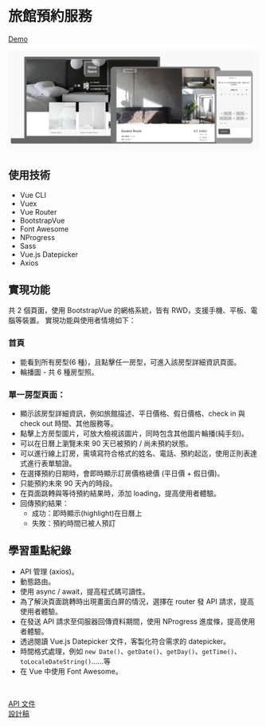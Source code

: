 # 旅館預約服務
[Demo](https://yachen168.github.io/Hotel-Reservation/)

![](./demo.png)

## 使用技術
- Vue CLI
- Vuex
- Vue Router
- BootstrapVue
- Font Awesome
- NProgress
- Sass
- Vue.js Datepicker
- Axios

## 實現功能
共 2 個頁面，使用 BootstrapVue 的網格系統，皆有 RWD，支援手機、平板、電腦等裝置。
實現功能與使用者情境如下：

### 首頁
- 能看到所有房型(6 種)，且點擊任一房型，可進入該房型詳細資訊頁面。
- 輪播圖 - 共 6 種房型照。

### 單一房型頁面：
- 顯示該房型詳細資訊，例如旅館描述、平日價格、假日價格、check in 與 check out 時間、其他服務等。
- 點擊上方房型圖片，可放大檢視該圖片，同時包含其他圖片輪播(純手刻)。
- 可以在日曆上瀏覽未來 90 天已被預約 / 尚未預約狀態。
- 可以進行線上訂房，需填寫符合格式的姓名、電話、預約起迄，使用正則表達式進行表單驗證。
- 在選擇預約日期時，會即時顯示訂房價格總價 (平日價 + 假日價)。
- 只能預約未來 90 天內的時段。
- 在頁面跳轉與等待預約結果時，添加 loading，提高使用者體驗。
- 回傳預約結果：
  - 成功：即時顯示(highlight)在日曆上
  - 失敗：預約時間已被人預訂


## 學習重點紀錄
- API 管理 (axios)。
- 動態路由。
- 使用 async / await，提高程式碼可讀性。
- 為了解決頁面跳轉時出現畫面白屏的情況，選擇在 router 發 API 請求，提高使用者體驗。
- 在發送 API 請求至伺服器回傳資料期間，使用 NProgress 進度條，提高使用者體驗。
- 透過閱讀 Vue.js Datepicker 文件，客製化符合需求的 datepicker。
- 時間格式處理，例如 `new Date()`、`getDate()`、`getDay()`、`getTime()`、`toLocaleDateString()`......等
- 在 Vue 中使用 Font Awesome。


<br>

[API 文件](https://challenge.thef2e.com/news/17) <br>
[設計稿](https://z7x2c0v0b8.github.io/the_f2e_2nd/hotel_reservation.html#artboard0)
